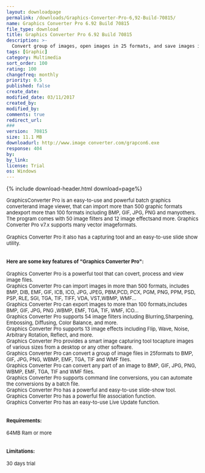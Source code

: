 ```yaml
---
layout: downloadpage
permalink: /downloads/Graphics-Converter-Pro-6,92-Build-70815/
name: Graphics Converter Pro 6.92 Build 70815
file_type: download
title: Graphics Converter Pro 6.92 Build 70815
description: >-
  Convert group of images, open images in 25 formats, and save images in 10 formats
tags: [Graphic]
category: Multimedia
sort_order: 100
rating: 100
changefreq: monthly
priority: 0.5
published: false
create_date: 
modified_date: 03/11/2017
created_by: 
modified_by: 
comments: true
redirect_url: 
### 
version:  70815
size: 11.1 MB
downloadurl: http://www.image converter.com/grapcon6.exe
response: 404
by: 
by_link: 
license: Trial 
os: Windows
---
```


{% include download-header.html download=page%}

<p style="fix-download-text !important">
<p><font size="2"><p>GraphicsConverter Pro is an easy-to-use and powerful batch graphics converterand image viewer, that can import more than 500 graphic formats andexport more than 100 formats including BMP, GIF, JPG, PNG and manyothers. The program comes with 50 image filters and 12 image effectsand more. Graphics Converter Pro v7.x supports many vector imageformats. <br />
<br />
Graphics Converter Pro it also has a capturing tool and an easy-to-use slide show utility.<br />
<br />
<br />
<span><strong>Here are some key features of "Graphics Converter Pro":</strong></span><br />
<br />
Graphics Converter Pro is a powerful tool that can covert, process and view image files. <br />
Graphics Converter Pro can import images in more than 500 formats, includes BMP, DIB, EMF, GIF, ICB, ICO, JPG, JPEG, PBM,PCD, PCX, PGM, PNG, PPM, PSD, PSP, RLE, SGI, TGA, TIF, TIFF, VDA, VST,WBMP, WMF... <br />
Graphics Converter Pro can export images to more than 100 formats,includes BMP, GIF, JPG, PNG ,WBMP, EMF, TGA, TIF, WMF, ICO...<br />
Graphics Converter Pro supports 54 image filters including Blurring,Sharpening, Embossing, Diffusing, Color Balance, and more.<br />
Graphics Converter Pro supports 13 image effects including Flip, Wave, Noise, Arbitrary Rotation, Reflect, and more. <br />
Graphics Converter Pro provides a smart image capturing tool tocapture images of various sizes from a desktop or any other software. <br />
Graphics Converter Pro can convert a group of image files in 25formats to BMP, GIF, JPG, PNG, WBMP, EMF, TGA, TIF and WMF files. <br />
Graphics Converter Pro can convert any part of an image to BMP, GIF, JPG, PNG, WBMP, EMF, TGA, TIF and WMF files. <br />
Graphics Converter Pro supports command line conversions, you can automate the conversions by a batch file.<br />
Graphics Converter Pro has a powerful and easy-to-use slide-show tool.<br />
Graphics Converter Pro has a powerful file association function.<br />
Graphics Converter Pro has an easy-to-use Live Update function.<br />
<br />
<br />
<span><strong>Requirements:</strong></span><br />
<br />
64MB Ram or more<br />
<br />
<br />
<span><strong>Limitations:</strong></span><br />
<br />
30 days trial</p></p></p>
